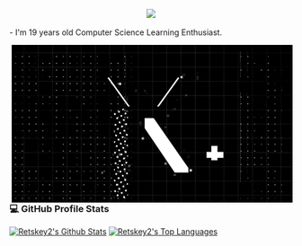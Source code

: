 <div align="center">
  <p>
    <img src="https://capsule-render.vercel.app/api?text=RETSKEY&animation=fadeIn&type=waving&color=gradient&height=100"/> 
  </p>
</div>
<div>
  <p>- I'm 19 years old Computer Science Learning Enthusiast.</p>
  <img hight="400" width="500" alt="GIF" align="right" src="https://github.com/Retskey2/Retskey2/blob/main/assets/glitch_text_one.gif">
</div>
<div>
   <h3>💻 GitHub Profile Stats</h3>
  <a href="https://github.com/anuraghazra/github-readme-stats"><img alt="Retskey2's Github Stats" src="https://denvercoder1-github-readme-stats.vercel.app/api/?username=Retskey2&show_icons=true&include_all_commits=true&count_private=true&theme=react&hide_border=true&bg_color=1F222E&title_color=F85D7F&icon_color=F8D866" height="192px"/></a>
  <a href="https://github.com/anuraghazra/github-readme-stats"><img alt="Retskey2's Top Languages" src="https://denvercoder1-github-readme-stats.vercel.app/api/top-langs/?username=Retskey2&langs_count=8&layout=compact&theme=react&hide_border=true&bg_color=1F222E&title_color=F85D7F&icon_color=F8D866&hide=Jupyter%20Notebook,Roff" height="192px"/></a>
</div>
 
 


